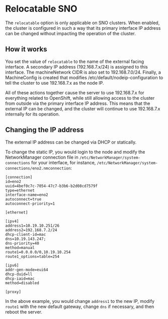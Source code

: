 # Relocatable SNO
The ```relocatable``` option is only applicable on SNO clusters. When enabled, the cluster is configured in such a way that its primary interface IP address can be changed without impacting the operation of the cluster.

## How it works
You set the value of ```relocatable``` to the name of the external facing interface. A secondary IP address (192.168.7.x/24) is assigned to this interface. The machineNetwork CIDR is also set to 192.168.7.0/24. Finally, a MachineConfig is created that modifies /etc/default/nodeip-configuration to tell the cluster to use 192.168.7.x as the node IP.

All of these actions together cause the server to use 192.168.7.x for everything related to OpenShift, while still allowing access to the cluster from outside via the primary interface IP address. This means that the external IP can be changed, and the cluster will continue to use 192.168.7.x internally for its operation.

## Changing the IP address
The external IP address can be changed via DHCP or statically.

To change the static IP, you would login to the node and modify the NetworkManager connection file in ```/etc/NetworkManager/system-connections``` for your interface, for instance, ```/etc/NetworkManager/system-connections/eno2.nmconnection```:
```
[connection]
id=eno2
uuid=4bef0c7c-7054-47c7-b3b6-b2d08cd7579f
type=ethernet
interface-name=eno2
autoconnect=true
autoconnect-priority=1

[ethernet]

[ipv4]
address1=10.19.10.251/26
address2=192.168.7.2/24
dhcp-client-id=mac
dns=10.19.143.247;
dns-priority=40
method=manual
route1=0.0.0.0/0,10.19.10.254
route1_options=table=254

[ipv6]
addr-gen-mode=eui64
dhcp-duid=ll
dhcp-iaid=mac
method=disabled

[proxy]
```

In the above example, you would change ```address1``` to the new IP, modify ```route1``` with the new default gateway, change ```dns``` if necessary, and then reboot the server.
